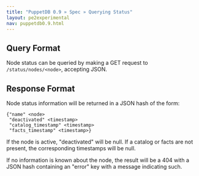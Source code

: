 ```yaml
---
title: "PuppetDB 0.9 » Spec » Querying Status"
layout: pe2experimental
nav: puppetdb0.9.html
---
```


## Query Format

Node status can be queried by making a GET request to `/status/nodes/<node>`,
accepting JSON.

## Response Format

Node status information will be returned in a JSON hash of the form:

    {"name" <node>
     "deactivated" <timestamp>
     "catalog_timestamp" <timestamp>
     "facts_timestamp" <timestamp>}

If the node is active, "deactivated" will be null. If a catalog or facts are
not present, the corresponding timestamps will be null.

If no information is known about the node, the result will be a 404 with a JSON
hash containing an "error" key with a message indicating such.
